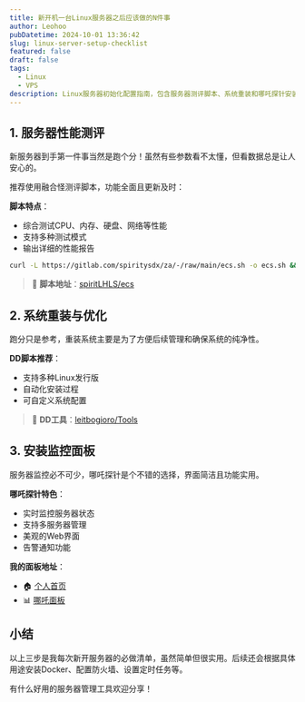 ```yaml
---
title: 新开机一台Linux服务器之后应该做的N件事
author: Leohoo
pubDatetime: 2024-10-01 13:36:42
slug: linux-server-setup-checklist
featured: false
draft: false
tags:
  - Linux
  - VPS
description: Linux服务器初始化配置指南，包含服务器测评脚本、系统重装和哪吒探针安装等实用工具分享。
---
```


## 1. 服务器性能测评

新服务器到手第一件事当然是跑个分！虽然有些参数看不太懂，但看数据总是让人安心的。

推荐使用融合怪测评脚本，功能全面且更新及时：

**脚本特点**：
- 综合测试CPU、内存、硬盘、网络等性能
- 支持多种测试模式
- 输出详细的性能报告

```bash
curl -L https://gitlab.com/spiritysdx/za/-/raw/main/ecs.sh -o ecs.sh && chmod +x ecs.sh && bash ecs.sh
```

> 📝 **脚本地址**：[spiritLHLS/ecs](https://github.com/spiritLHLS/ecs)

## 2. 系统重装与优化

跑分只是参考，重装系统主要是为了方便后续管理和确保系统的纯净性。

**DD脚本推荐**：
- 支持多种Linux发行版
- 自动化安装过程
- 可自定义系统配置

> 🔧 **DD工具**：[leitbogioro/Tools](https://github.com/leitbogioro/Tools)

## 3. 安装监控面板

服务器监控必不可少，哪吒探针是个不错的选择，界面简洁且功能实用。

**哪吒探针特色**：
- 实时监控服务器状态
- 支持多服务器管理
- 美观的Web界面
- 告警通知功能

**我的面板地址**：
- 🏠 [个人首页](https://home.leoho.dev)
- 📊 [哪吒面板](https://dash.leoho.dev)

## 小结

以上三步是我每次新开服务器的必做清单，虽然简单但很实用。后续还会根据具体用途安装Docker、配置防火墙、设置定时任务等。

有什么好用的服务器管理工具欢迎分享！
